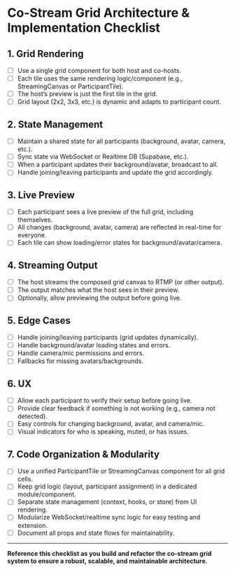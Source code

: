 # Co-Stream Grid Architecture & Implementation Checklist

## 1. Grid Rendering
- [ ] Use a single grid component for both host and co-hosts.
- [ ] Each tile uses the same rendering logic/component (e.g., StreamingCanvas or ParticipantTile).
- [ ] The host’s preview is just the first tile in the grid.
- [ ] Grid layout (2x2, 3x3, etc.) is dynamic and adapts to participant count.

## 2. State Management
- [ ] Maintain a shared state for all participants (background, avatar, camera, etc.).
- [ ] Sync state via WebSocket or Realtime DB (Supabase, etc.).
- [ ] When a participant updates their background/avatar, broadcast to all.
- [ ] Handle joining/leaving participants and update the grid accordingly.

## 3. Live Preview
- [ ] Each participant sees a live preview of the full grid, including themselves.
- [ ] All changes (background, avatar, camera) are reflected in real-time for everyone.
- [ ] Each tile can show loading/error states for background/avatar/camera.

## 4. Streaming Output
- [ ] The host streams the composed grid canvas to RTMP (or other output).
- [ ] The output matches what the host sees in their preview.
- [ ] Optionally, allow previewing the output before going live.

## 5. Edge Cases
- [ ] Handle joining/leaving participants (grid updates dynamically).
- [ ] Handle background/avatar loading states and errors.
- [ ] Handle camera/mic permissions and errors.
- [ ] Fallbacks for missing avatars/backgrounds.

## 6. UX
- [ ] Allow each participant to verify their setup before going live.
- [ ] Provide clear feedback if something is not working (e.g., camera not detected).
- [ ] Easy controls for changing background, avatar, and camera/mic.
- [ ] Visual indicators for who is speaking, muted, or has issues.

## 7. Code Organization & Modularity
- [ ] Use a unified ParticipantTile or StreamingCanvas component for all grid cells.
- [ ] Keep grid logic (layout, participant assignment) in a dedicated module/component.
- [ ] Separate state management (context, hooks, or store) from UI rendering.
- [ ] Modularize WebSocket/realtime sync logic for easy testing and extension.
- [ ] Document all props and state flows for maintainability.

---

**Reference this checklist as you build and refactor the co-stream grid system to ensure a robust, scalable, and maintainable architecture.** 